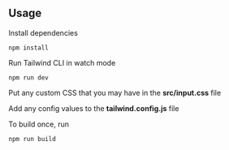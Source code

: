 

## Usage

Install dependencies

```
npm install
```

Run Tailwind CLI in watch mode

```
npm run dev
```



Put any custom CSS that you may have in the **src/input.css** file

Add any config values to the **tailwind.config.js** file

To build once, run

```
npm run build
```


